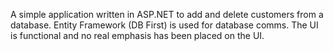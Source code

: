 A simple application written in ASP.NET to add and delete customers from a database.  Entity Framework (DB First) is used for database comms.  The UI is functional and no real emphasis has been placed on the UI.
